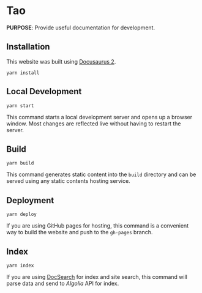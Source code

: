 # Tao

**PURPOSE**: Provide useful documentation for development.

## Installation
This website was built using [Docusaurus 2](https://docusaurus.io/).

```console
yarn install
```

## Local Development

```console
yarn start
```

This command starts a local development server and opens up a browser window. Most changes are reflected live without having to restart the server.

## Build

```console
yarn build
```

This command generates static content into the `build` directory and can be served using any static contents hosting service.

## Deployment

```console
yarn deploy
```

If you are using GitHub pages for hosting, this command is a convenient way to build the website and push to the `gh-pages` branch.

## Index

```console
yarn index 
```

If you are using [DocSearch](https://docsearch.algolia.com/) for index and site search, 
this command will parse data and send to *Algolia* API for index.
